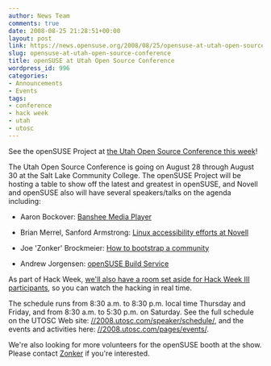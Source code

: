 ```yaml
---
author: News Team
comments: true
date: 2008-08-25 21:28:51+00:00
layout: post
link: https://news.opensuse.org/2008/08/25/opensuse-at-utah-open-source-conference/
slug: opensuse-at-utah-open-source-conference
title: openSUSE at Utah Open Source Conference
wordpress_id: 996
categories:
- Announcements
- Events
tags:
- conference
- hack week
- utah
- utosc
---
```


See the openSUSE Project at [the Utah Open Source Conference this week](//2008.utosc.com/pages/home/)!

The Utah Open Source Conference is going on August 28 through August 30 at the Salt Lake Community College. The openSUSE Project will be hosting a table to show off the latest and greatest in openSUSE, and Novell and openSUSE also will have several speakers/talks on the agenda including:



	
  * Aaron Bockover: [Banshee Media Player](//2008.utosc.com/presentation/117/)

	
  * Brian Merrel, Sanford Armstrong: [Linux accessibility efforts at Novell](//2008.utosc.com/presentation/124/)

	
  * Joe 'Zonker' Brockmeier: [How to bootstrap a community](//2008.utosc.com/presentation/103/)

	
  * Andrew Jorgensen: [openSUSE Build Service](//2008.utosc.com/presentation/18/)


As part of Hack Week, [we'll also have a room set aside for Hack Week III participants](//blog.utos.org/2008/08/19/novell-hack-week-coming-to-utosc-2008/), so you can watch the hacking in real time.

The schedule runs from 8:30 a.m. to 8:30 p.m. local time Thursday and Friday, and from 8:30 a.m. to 5:30 p.m. on Saturday. See the full schedule on the UTOSC Web site: [//2008.utosc.com/speaker/schedule/](//2008.utosc.com/speaker/schedule/), and the events and activities here: [//2008.utosc.com/pages/events/](//2008.utosc.com/pages/events/).

We're also looking for more volunteers for the openSUSE booth at the show. Please contact [Zonker](mailto:zonker@opensuse.org) if you're interested.
